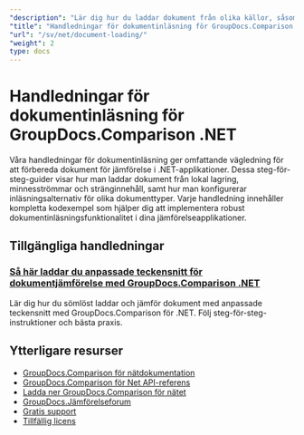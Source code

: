 ```yaml
---
"description": "Lär dig hur du laddar dokument från olika källor, såsom filsökvägar, strömmar och strängar, med GroupDocs.Comparison för .NET."
"title": "Handledningar för dokumentinläsning för GroupDocs.Comparison .NET"
"url": "/sv/net/document-loading/"
"weight": 2
type: docs
---
```

# Handledningar för dokumentinläsning för GroupDocs.Comparison .NET

Våra handledningar för dokumentinläsning ger omfattande vägledning för att förbereda dokument för jämförelse i .NET-applikationer. Dessa steg-för-steg-guider visar hur man laddar dokument från lokal lagring, minnesströmmar och stränginnehåll, samt hur man konfigurerar inläsningsalternativ för olika dokumenttyper. Varje handledning innehåller kompletta kodexempel som hjälper dig att implementera robust dokumentinläsningsfunktionalitet i dina jämförelseapplikationer.

## Tillgängliga handledningar

### [Så här laddar du anpassade teckensnitt för dokumentjämförelse med GroupDocs.Comparison .NET](./load-custom-fonts-document-comparison-groupdocs-net/)
Lär dig hur du sömlöst laddar och jämför dokument med anpassade teckensnitt med GroupDocs.Comparison för .NET. Följ steg-för-steg-instruktioner och bästa praxis.

## Ytterligare resurser

- [GroupDocs.Comparison för nätdokumentation](https://docs.groupdocs.com/comparison/net/)
- [GroupDocs.Comparison för Net API-referens](https://reference.groupdocs.com/comparison/net/)
- [Ladda ner GroupDocs.Comparison för nätet](https://releases.groupdocs.com/comparison/net/)
- [GroupDocs.Jämförelseforum](https://forum.groupdocs.com/c/comparison)
- [Gratis support](https://forum.groupdocs.com/)
- [Tillfällig licens](https://purchase.groupdocs.com/temporary-license/)